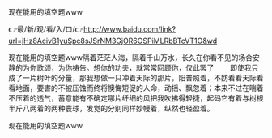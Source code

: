 现在能用的填空题www

👉最/新/观/看/入/口/👉http://www.baidu.com/link?url=jHz8AcivB1yuSpc8sJSrNM3GjOR6OSPiMLRbBTcVT1O&wd

现在能用的填空题www隔着茫茫人海，隔着千山万水，长久在你看不见的场合安静的为你歌颂，为你祷告。想你的功夫，就常常回顾你，仅此罢了
　　即使我只成了一片树叶的分量，那我想做一只冲着天际的那片，阳普照着，不妨看看天际看看地面，要害的不被压蚀而终将懊悔短促的人命，动摇、飘忽着；本来不过在喘着不压着的透气，蓄意能有不确定哪片纤细的风把我吹拂得轻捷，起码它有着与树根半斤八两着的两种寰球，发觉的分别同样妙幔着，纵然也轻盈着。


现在能用的填空题www
